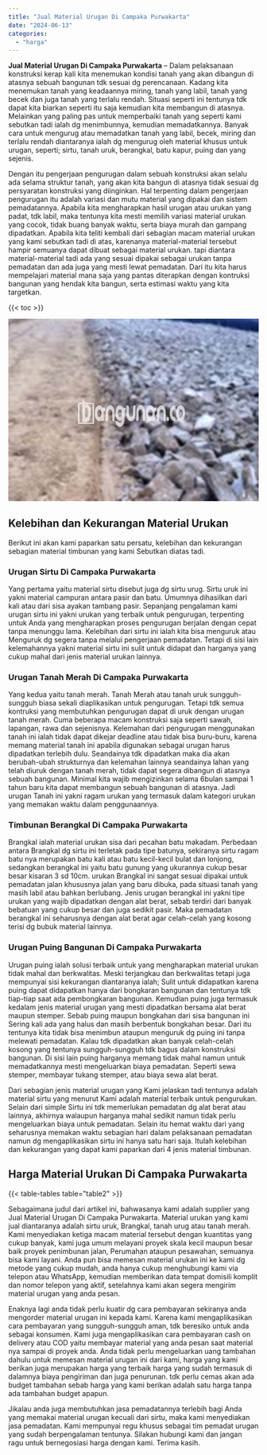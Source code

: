 ```yaml
---
title: "Jual Material Urugan Di Campaka Purwakarta"
date: "2024-06-13"
categories: 
  - "harga"
---
```


**Jual Material Urugan Di Campaka Purwakarta** – Dalam pelaksanaan konstruksi kerap kali kita menemukan kondisi tanah yang akan dibangun di atasnya sebuah bangunan tdk sesuai dg perencanaan. Kadang kita menemukan tanah yang keadaannya miring, tanah yang labil, tanah yang becek dan juga tanah yang terlalu rendah. Situasi seperti ini tentunya tdk dapat kita biarkan seperti itu saja kemudian kita membangun di atasnya. Melainkan yang paling pas untuk memperbaiki tanah yang seperti kami sebutkan tadi ialah dg menimbunnya, kemudian memadatkannya. Banyak cara untuk mengurug atau memadatkan tanah yang labil, becek, miring dan terlalu rendah diantaranya ialah dg mengurug oleh material khusus untuk urugan, seperti; sirtu, tanah uruk, berangkal, batu kapur, puing dan yang sejenis.

Dengan itu pengerjaan pengurugan dalam sebuah konstruksi akan selalu ada selama struktur tanah, yang akan kita bangun di atasnya tidak sesuai dg persyaratan konstruksi yang diinginkan. Hal terpenting dalam pengerjaan pengurugan itu adalah variasi dan mutu material yang dipakai dan sistem pemadatannya. Apabila kita mengharapkan hasil urugan atau urukan yang padat, tdk labil, maka tentunya kita mesti memilih variasi material urukan yang cocok, tidak buang banyak waktu, serta biaya murah dan gampang dipadatkan. Apabila kita teliti kembali dari sebagian macam material urukan yang kami sebutkan tadi di atas, karenanya material-material tersebut hampir semuanya dapat dibuat sebagai material urukan. tapi diantara material-material tadi ada yang sesuai dipakai sebagai urukan tanpa pemadatan dan ada juga yang mesti lewat pemadatan. Dari itu kita harus mempelajari material mana saja yang pantas diterapkan dengan kontruksi bangunan yang hendak kita bangun, serta estimasi waktu yang kita targetkan.

{{< toc >}}

![Jual Material Urugan Di Campaka Purwakarta](/images/jual-urugan-02.png)

## Kelebihan dan Kekurangan Material Urukan

Berikut ini akan kami paparkan satu persatu, kelebihan dan kekurangan sebagian material timbunan yang kami Sebutkan diatas tadi.

### Urugan Sirtu Di Campaka Purwakarta

Yang pertama yaitu material sirtu disebut juga dg sirtu urug. Sirtu uruk ini yakni material campuran antara pasir dan batu. Umumnya dihasilkan dari kali atau dari sisa ayakan tambang pasir. Sepanjang pengalaman kami urugan sirtu ini yakni urukan yang terbaik untuk pengurugan, terpenting untuk Anda yang mengharapkan proses pengurugan berjalan dengan cepat tanpa menunggu lama. Kelebihan dari sirtu ini ialah kita bisa menguruk atau Menguruk dg segera tanpa melalui pengerjaan pemadatan. Tetapi di sisi lain kelemahannya yakni material sirtu ini sulit untuk didapat dan harganya yang cukup mahal dari jenis material urukan lainnya.

### Urugan Tanah Merah Di Campaka Purwakarta

Yang kedua yaitu tanah merah. Tanah Merah atau tanah uruk sungguh-sungguh biasa sekali diaplikasikan untuk pengurugan. Tetapi tdk semua kontruksi yang membutuhkan pengurugan dapat di uruk dengan urugan tanah merah. Cuma beberapa macam konstruksi saja seperti sawah, lapangan, rawa dan sejenisnya. Kelemahan dari pengurugan menggunakan tanah ini ialah tidak dapat dikejar deadline atau tidak bisa buru-buru, karena memang material tanah ini apabila digunakan sebagai urugan harus dipadatkan terlebih dulu. Seandainya tdk dipadatkan maka dia akan berubah-ubah strukturnya dan kelemahan lainnya seandainya lahan yang telah diuruk dengan tanah merah, tidak dapat segera dibangun di atasnya sebuah bangunan. Minimal kita wajib mengizinkan selama 6bulan sampai 1 tahun baru kita dapat membangun sebuah bangunan di atasnya. Jadi urugan Tanah ini yakni ragam urukan yang termasuk dalam kategori urukan yang memakan waktu dalam penggunaannya.

### Timbunan Berangkal Di Campaka Purwakarta

Brangkal ialah material urukan sisa dari pecahan batu makadam. Perbedaan antara Brangkal dg sirtu ini terletak pada tipe batunya, sekiranya sirtu ragam batu nya merupakan batu kali atau batu kecil-kecil bulat dan lonjong, sedangkan berangkal ini yaitu batu gunung yang ukurannya cukup besar besar kisaran 3 sd 10cm. urukan Brangkal ini sangat sesuai dipakai untuk pemadatan jalan khususnya jalan yang baru dibuka, pada situasi tanah yang masih labil atau bahkan berlubang. Jenis urugan berangkal ini yakni tipe urukan yang wajib dipadatkan dengan alat berat, sebab terdiri dari banyak bebatuan yang cukup besar dan juga sedikit pasir. Maka pemadatan berangkal ini seharusnya dengan alat berat agar celah-celah yang kosong terisi dg bubuk material lainnya.

### Urugan Puing Bangunan Di Campaka Purwakarta

Urugan puing ialah solusi terbaik untuk yang mengharapkan material urukan tidak mahal dan berkwalitas. Meski terjangkau dan berkwalitas tetapi juga mempunyai sisi kekurangan diantaranya ialah; Sulit untuk didapatkan karena puing dapat didapatkan hanya dari bongkaran bangunan dan tentunya tdk tiap-tiap saat ada pembongkaran bangunan. Kemudian puing juga termasuk kedalam jenis material urugan yang mesti dipadatkan bersama alat berat maupun stemper. Sebab puing maupun bongkahan dari sisa bangunan ini Sering kali ada yang halus dan masih berbentuk bongkahan besar. Dari itu tentunya kita tidak bisa menimbun ataupun menguruk dg puing ini tanpa melewati pemadatan. Kalau tdk dipadatkan akan banyak celah-celah kosong yang tentunya sungguh-sungguh tdk bagus dalam konstruksi bangunan. Di sisi lain puing harganya memang tidak mahal namun untuk memadatkannya mesti mengeluarkan biaya pemadatan. Seperti sewa stemper, membayar tukang stemper, atau biaya sewa alat berat.

Dari sebagian jenis material urugan yang Kami jelaskan tadi tentunya adalah material sirtu yang menurut Kami adalah material terbaik untuk pengurukan. Selain dari simple Sirtu ini tdk memerlukan pemadatan dg alat berat atau lainnya, akhirnya walaupun harganya mahal sedikit namun tidak perlu mengeluarkan biaya untuk pemadatan. Selain itu hemat waktu dari yang seharusnya memakan waktu sebagian hari dalam pelaksanaan pemadatan namun dg mengaplikasikan sirtu ini hanya satu hari saja. Itulah kelebihan dan kekurangan yang dapat kami paparkan dari 4 jenis material timbunan.

## Harga Material Urukan Di Campaka Purwakarta

{{< table-tables table="table2" >}}

Sebagaimana judul dari artikel ini, bahwasanya kami adalah supplier yang Jual Material Urugan Di Campaka Purwakarta. Material urukan yang kami jual diantaranya adalah sirtu uruk, Brangkal, tanah urug atau tanah merah. Kami menyediakan ketiga macam material tersebut dengan kuantitas yang cukup banyak, kami juga umum melayani proyek skala kecil maupun besar baik proyek penimbunan jalan, Perumahan ataupun pesawahan, semuanya bisa kami layani. Anda pun bisa memesan material urukan ini ke kami dg metode yang cukup mudah, anda hanya cukup menghubungi kami via telepon atau WhatsApp, kemudian memberikan data tempat domisili komplit dan nomor telepon yang aktif, setelahnya kami akan segera mengirim material urugan yang anda pesan.

Enaknya lagi anda tidak perlu kuatir dg cara pembayaran sekiranya anda mengorder material urugan ini kepada kami. Karena kami mengaplikasikan cara pembayaran yang sungguh-sungguh aman, tdk beresiko untuk anda sebagai konsumen. Kami juga mengaplikasikan cara pembayaran cash on delivery atau COD yaitu membayar material yang anda pesan saat material nya sampai di proyek anda. Anda tidak perlu mengeluarkan uang tambahan dahulu untuk memesan material urugan ini dari kami, harga yang kami berikan juga merupakan harga yang terbaik harga yang sudah termasuk di dalamnya biaya pengiriman dan juga penurunan. tdk perlu cemas akan ada budget tambahan sebab harga yang kami berikan adalah satu harga tanpa ada tambahan budget apapun.

Jikalau anda juga membutuhkan jasa pemadatannya terlebih bagi Anda yang memakai material urugan kecuali dari sirtu, maka kami menyediakan jasa pemadatan. Kami mempunyai regu khusus sebagai tim pemadat urugan yang sudah berpengalaman tentunya. Silakan hubungi kami dan jangan ragu untuk bernegosiasi harga dengan kami. Terima kasih.
